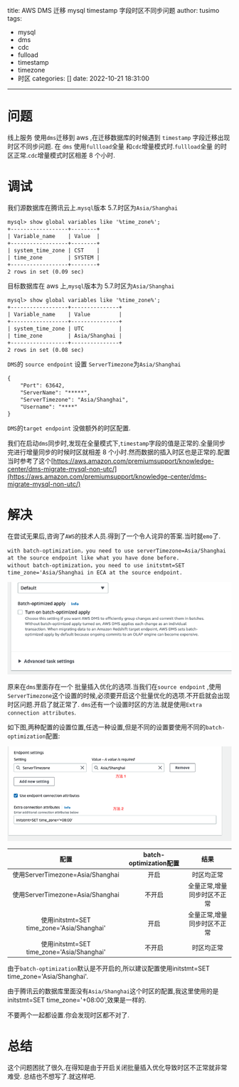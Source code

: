title: AWS DMS 迁移 mysql timestamp 字段时区不同步问题
author: tusimo
tags:
  - mysql
  - dms
  - cdc
  - fulload
  - timestamp
  - timezone
  - 时区
categories: []
date: 2022-10-21 18:31:00
---
# 问题

线上服务 使用`dms`迁移到 aws ,在迁移数据库的时候遇到 `timestamp` 字段迁移出现时区不同步问题.
在 `dms` 使用`fullload`全量 和`cdc`增量模式时.`fullload`全量 的时区正常.`cdc`增量模式时区相差 8 个小时.

# 调试

我们源数据库在腾讯云上.`mysql`版本 5.7.时区为`Asia/Shanghai`

```shell
mysql> show global variables like '%time_zone%';
+------------------+--------+
| Variable_name    | Value  |
+------------------+--------+
| system_time_zone | CST    |
| time_zone        | SYSTEM |
+------------------+--------+
2 rows in set (0.09 sec)

```
目标数据库在 aws 上,`mysql`版本为 5.7.时区为`Asia/Shanghai`

```shell
mysql> show global variables like '%time_zone%';
+------------------+---------------+
| Variable_name    | Value         |
+------------------+---------------+
| system_time_zone | UTC           |
| time_zone        | Asia/Shanghai |
+------------------+---------------+
2 rows in set (0.08 sec)

```

`DMS`的 `source endpoint` 设置 `ServerTimezone`为`Asia/Shanghai`

```
{
    "Port": 63642,
    "ServerName": "*****",
    "ServerTimezone": "Asia/Shanghai",
    "Username": "****"
}
```
`DMS`的`target endpoint` 没做额外的时区配置.

我们在启动`dms`同步时,发现在全量模式下,`timestamp`字段的值是正常的.全量同步完进行增量同步的时候时区就相差 8 个小时.然而数据的插入时区也是正常的.配置当时参考了这个[https://aws.amazon.com/premiumsupport/knowledge-center/dms-migrate-mysql-non-utc/](https://aws.amazon.com/premiumsupport/knowledge-center/dms-migrate-mysql-non-utc/)

# 解决

在尝试无果后,咨询了`AWS`的技术人员.得到了一个令人诧异的答案.当时就`emo`了.

```
with batch-optimization，you need to use serverTimezone=Asia/Shanghai at the source endpoint like what you have done before.
without batch-optimization，you need to use initstmt=SET time_zone='Asia/Shanghai in ECA at the source endpoint.
```

![upload successful](/images/pasted-13.png)

原来在`dms`里面存在一个 批量插入优化的选项.当我们在`source endpoint` ,使用`ServerTimezone`这个设置的时候,必须要开启这个批量优化的选项.不开启就会出现时区问题.开启了就正常了.
`dms`还有一个设置时区的方法.就是使用`Extra connection attributes`.

如下图,两种配置的设置位置,任选一种设置,但是不同的设置要使用不同的`batch-optimization`配置:

![upload successful](/images/pasted-14.png)

| 配置 | batch-optimization配置 | 结果 |
| :-----: | :----: | :----: |
|使用ServerTimezone=Asia/Shanghai| 开启|时区均正常|
|使用ServerTimezone=Asia/Shanghai| 不开启|全量正常,增量同步时区不正常|
|使用initstmt=SET time_zone='Asia/Shanghai'| 开启|全量正常,增量同步时区不正常|
|使用initstmt=SET time_zone='Asia/Shanghai'| 不开启|时区均正常|

由于`batch-optimization`默认是不开启的,所以建议配置使用initstmt=SET time_zone='Asia/Shanghai'.

由于腾讯云的数据库里面没有`Asia/Shanghai`这个时区的配置,我这里使用的是initstmt=SET time_zone='+08:00',效果是一样的.

不要两个一起都设置.你会发现时区都不对了.

# 总结
这个问题困扰了很久.在得知是由于开启关闭批量插入优化导致时区不正常就非常难受.
总结也不想写了.就这样吧.